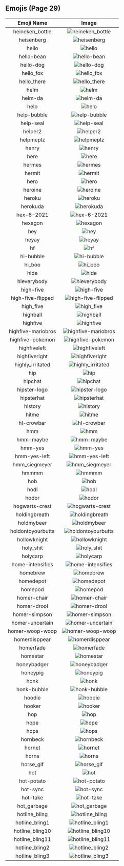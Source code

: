 
  ## Emojis (Page 29)
  |Emoji Name|Image|
  | :-: | :-: |
  |heineken_bottle| ![heineken_bottle](/output/heineken_bottle)|
  |heisenberg| ![heisenberg](/output/heisenberg.jpg)|
  |hello| ![hello](/output/hello.jpg)|
  |hello-bean| ![hello-bean](/output/hello-bean.gif)|
  |hello-dog| ![hello-dog](/output/hello-dog.gif)|
  |hello_fox| ![hello_fox](/output/hello_fox.gif)|
  |hello_there| ![hello_there](/output/hello_there.gif)|
  |helm| ![helm](/output/helm.png)|
  |helm-da| ![helm-da](/output/helm-da.png)|
  |helo| ![helo](/output/helo.jpg)|
  |help-bubble| ![help-bubble](/output/help-bubble.gif)|
  |help-seal| ![help-seal](/output/help-seal.png)|
  |helper2| ![helper2](/output/helper2.png)|
  |helpmeplz| ![helpmeplz](/output/helpmeplz.png)|
  |henry| ![henry](/output/henry.png)|
  |here| ![here](/output/here.png)|
  |hermes| ![hermes](/output/hermes.png)|
  |hermit| ![hermit](/output/hermit.jpg)|
  |hero| ![hero](/output/hero.png)|
  |heroine| ![heroine](/output/heroine.gif)|
  |heroku| ![heroku](/output/heroku.png)|
  |herokuda| ![herokuda](/output/herokuda.png)|
  |hex-6-2021| ![hex-6-2021](/output/hex-6-2021.png)|
  |hexagon| ![hexagon](/output/hexagon.png)|
  |hey| ![hey](/output/hey.png)|
  |heyay| ![heyay](/output/heyay.png)|
  |hf| ![hf](/output/hf.gif)|
  |hi-bubble| ![hi-bubble](/output/hi-bubble.gif)|
  |hi_boo| ![hi_boo](/output/hi_boo.gif)|
  |hide| ![hide](/output/hide)|
  |hieverybody| ![hieverybody](/output/hieverybody.png)|
  |high-five| ![high-five](/output/high-five.gif)|
  |high-five-flipped| ![high-five-flipped](/output/high-five-flipped.gif)|
  |high_five| ![high_five](/output/high_five.jpg)|
  |highball| ![highball](/output/highball.png)|
  |highfive| ![highfive](/output/highfive.png)|
  |highfive-mariobros| ![highfive-mariobros](/output/highfive-mariobros.png)|
  |highfive-pokemon| ![highfive-pokemon](/output/highfive-pokemon.gif)|
  |highfiveleft| ![highfiveleft](/output/highfiveleft.gif)|
  |highfiveright| ![highfiveright](/output/highfiveright.gif)|
  |highly_irritated| ![highly_irritated](/output/highly_irritated.png)|
  |hip| ![hip](/output/hip.png)|
  |hipchat| ![hipchat](/output/hipchat.png)|
  |hipster-logo| ![hipster-logo](/output/hipster-logo.png)|
  |hipsterhat| ![hipsterhat](/output/hipsterhat.jpg)|
  |history| ![history](/output/history.png)|
  |hitme| ![hitme](/output/hitme.jpg)|
  |hl-crowbar| ![hl-crowbar](/output/hl-crowbar.png)|
  |hmm| ![hmm](/output/hmm)|
  |hmm-maybe| ![hmm-maybe](/output/hmm-maybe.gif)|
  |hmm-yes| ![hmm-yes](/output/hmm-yes.gif)|
  |hmm-yes-left| ![hmm-yes-left](/output/hmm-yes-left)|
  |hmm_siegmeyer| ![hmm_siegmeyer](/output/hmm_siegmeyer.png)|
  |hmmmm| ![hmmmm](/output/hmmmm)|
  |hob| ![hob](/output/hob)|
  |hodl| ![hodl](/output/hodl.jpg)|
  |hodor| ![hodor](/output/hodor.png)|
  |hogwarts-crest| ![hogwarts-crest](/output/hogwarts-crest.png)|
  |holdingbreath| ![holdingbreath](/output/holdingbreath.gif)|
  |holdmybeer| ![holdmybeer](/output/holdmybeer.jpg)|
  |holdontoyourbutts| ![holdontoyourbutts](/output/holdontoyourbutts)|
  |hollowknight| ![hollowknight](/output/hollowknight.png)|
  |holy_shit| ![holy_shit](/output/holy_shit.jpg)|
  |holycarp| ![holycarp](/output/holycarp.png)|
  |home-intensifies| ![home-intensifies](/output/home-intensifies.gif)|
  |homebrew| ![homebrew](/output/homebrew.png)|
  |homedepot| ![homedepot](/output/homedepot.jpg)|
  |homepod| ![homepod](/output/homepod.png)|
  |homer-chair| ![homer-chair](/output/homer-chair.gif)|
  |homer-drool| ![homer-drool](/output/homer-drool)|
  |homer-simpson| ![homer-simpson](/output/homer-simpson.png)|
  |homer-uncertain| ![homer-uncertain](/output/homer-uncertain.gif)|
  |homer-woop-woop| ![homer-woop-woop](/output/homer-woop-woop.gif)|
  |homerdisppear| ![homerdisppear](/output/homerdisppear.gif)|
  |homerfade| ![homerfade](/output/homerfade)|
  |homestar| ![homestar](/output/homestar.jpg)|
  |honeybadger| ![honeybadger](/output/honeybadger.png)|
  |honeypig| ![honeypig](/output/honeypig.jpg)|
  |honk| ![honk](/output/honk.png)|
  |honk-bubble| ![honk-bubble](/output/honk-bubble.gif)|
  |hoodie| ![hoodie](/output/hoodie.png)|
  |hooker| ![hooker](/output/hooker.png)|
  |hop| ![hop](/output/hop.gif)|
  |hope| ![hope](/output/hope.jpg)|
  |hops| ![hops](/output/hops.png)|
  |hornbeck| ![hornbeck](/output/hornbeck.png)|
  |hornet| ![hornet](/output/hornet.png)|
  |horns| ![horns](/output/horns.png)|
  |horse_gif| ![horse_gif](/output/horse_gif.gif)|
  |hot| ![hot](/output/hot.png)|
  |hot-potato| ![hot-potato](/output/hot-potato)|
  |hot-sync| ![hot-sync](/output/hot-sync.gif)|
  |hot-take| ![hot-take](/output/hot-take.png)|
  |hot_garbage| ![hot_garbage](/output/hot_garbage.png)|
  |hotline_bling| ![hotline_bling](/output/hotline_bling.gif)|
  |hotline_bling1| ![hotline_bling1](/output/hotline_bling1.jpg)|
  |hotline_bling10| ![hotline_bling10](/output/hotline_bling10.jpg)|
  |hotline_bling11| ![hotline_bling11](/output/hotline_bling11.jpg)|
  |hotline_bling2| ![hotline_bling2](/output/hotline_bling2.jpg)|
  |hotline_bling3| ![hotline_bling3](/output/hotline_bling3.jpg)|
  